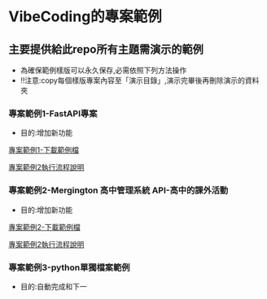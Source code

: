 # VibeCoding的專案範例

## 主要提供給此repo所有主題需演示的範例

- 為確保範例樣版可以永久保存,必需依照下列方法操作
- ‼️注意:copy每個樣版專案內容至「演示目錄」,演示完畢後再刪除演示的資料夾


### 專案範例1-FastAPI專案


- 目的:增加新功能

[專案範例1-下載範例檔](./專案範例1)

[專案範例2執行流程說明](./專案範例1操作流程.md)


	
### 專案範例2-Mergington 高中管理系統 API-高中的課外活動

- 目的:增加新功能

[專案範例2-下載範例檔](./專案範例2)

[專案範例2執行流程說明](./專案範例2操作流程.md)

### 專案範例3-python單獨檔案範例

- 目的:自動完成和下一
	





